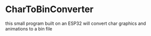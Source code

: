 # CharToBinConverter
 this small program built on an ESP32 will convert char graphics and animations to a bin file
